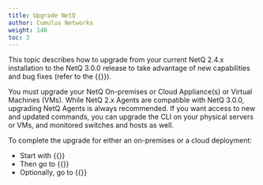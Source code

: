 ```yaml
---
title: Upgrade NetQ
author: Cumulus Networks
weight: 140
toc: 3
---
```

This topic describes how to upgrade from your current NetQ 2.4.x installation to the NetQ 3.0.0 release to take advantage of new capabilities and bug fixes (refer to the {{<link title="Cumulus NetQ 3.1 Release Notes" text="release notes">}}).

You must upgrade your NetQ On-premises or Cloud Appliance(s) or Virtual Machines (VMs). While NetQ 2.x Agents are compatible with NetQ 3.0.0, upgrading NetQ Agents is always recommended. If you want access to new and updated commands, you can upgrade the CLI on your physical servers or VMs, and monitored switches and hosts as well.

To complete the upgrade for either an on-premises or a cloud deployment:

- Start with {{<link title="Upgrade NetQ Appliances and Virtual Machines">}}
- Then go to {{<link title="Upgrade NetQ Agents">}}
- Optionally, go to {{<link title="Upgrade NetQ CLI">}}

